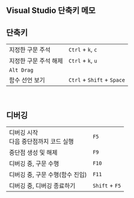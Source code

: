 ## Visual Studio 단축키 메모

## 단축키
|                      |                            |
|----------------------|----------------------------|
| 지정한 구문 주석       |  `Ctrl` + `k`, `c`        |
| 지정한 구문 주석 해제  | `Ctrl` + `k`, `u`          |
| `Alt Drag`           |                            |
| 함수 선언 보기        | `Ctrl` + `Shift` + `Space` |

<br/>

## 디버깅
|     |     |
| --- | --- |
| 디버깅 시작 <br/> 다음 중단점까지 코드 실행 | `F5` |
| 중단점 생성 및 해제 | `F9` |
| 디버깅 중, 구문 수행 | `F10` |
| 디버깅 중, 구문 수행(함수 진입) | `F11` |
| 디버깅 중, 디버깅 종료하기 | `Shift` + `F5` |

